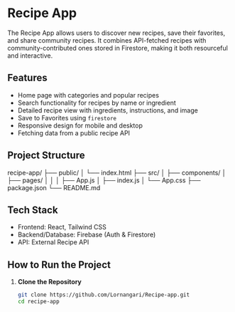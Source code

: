 
# Recipe App

The Recipe App allows users to discover new recipes, save their favorites, and share community recipes. It combines API-fetched recipes with community-contributed ones stored in Firestore, making it both resourceful and interactive.  


##  Features

-  Home page with categories and popular recipes
-  Search functionality for recipes by name or ingredient
-  Detailed recipe view with ingredients, instructions, and image
-  Save to Favorites using `firestore`
-  Responsive design for mobile and desktop
-  Fetching data from a public recipe API


##  Project Structure

recipe-app/
├── public/
│ └── index.html
├── src/
│ ├── components/ 
│ ├── pages/
│ │ 
│ ├── App.js
│ ├── index.js
│ └── App.css
├── package.json
└── README.md

##  Tech Stack

- Frontend: React, Tailwind CSS  
- Backend/Database: Firebase (Auth & Firestore)  
- API: External Recipe API 

## How to Run the Project

1. **Clone the Repository**
   ```bash
   git clone https://github.com/Lornangari/Recipe-app.git
   cd recipe-app

